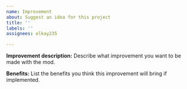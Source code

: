 ```yaml
---
name: Improvement
about: Suggest an idea for this project
title: ''
labels: ''
assignees: elkay235

---
```


**Improvement description:**
Describe what improvement you want to be made with the mod.

**Benefits:**
List the benefits you think this improvement will bring if implemented.
